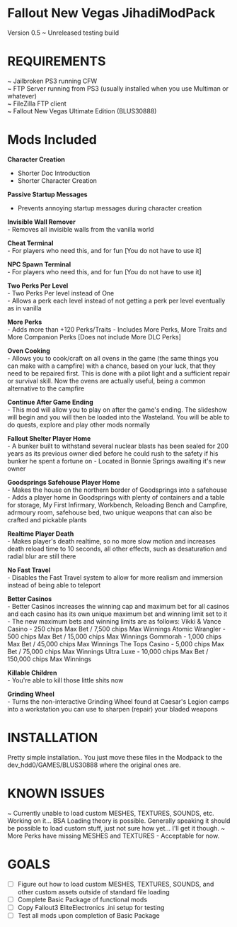 # Fallout New Vegas JihadiModPack

 Version 0.5 ~ Unreleased testing build
 
 # REQUIREMENTS #
 
 ~ Jailbroken PS3 running CFW  
 ~ FTP Server running from PS3 (usually installed when you use Multiman or whatever)  
 ~ FileZilla FTP client  
 ~ Fallout New Vegas Ultimate Edition (BLUS30888)
 
 # Mods Included #
 
 **Character Creation**  
   - Shorter Doc Introduction  
   - Shorter Character Creation
   
 **Passive Startup Messages**  
   - Prevents annoying startup messages during character creation
   
 **Invisible Wall Remover**  
    - Removes all invisible walls from the vanilla world
 
 **Cheat Terminal**  
    - For players who need this, and for fun [You do not have to use it]
    
 **NPC Spawn Terminal**  
    - For players who need this, and for fun [You do not have to use it]
    
 **Two Perks Per Level**  
    - Two Perks Per level instead of One  
    - Allows a perk each level instead of not getting a perk per level eventually as in vanilla
    
 **More Perks**  
    - Adds more than +120 Perks/Traits
    - Includes More Perks, More Traits and More Companion Perks [Does not include More DLC Perks]
    
 **Oven Cooking**  
    - Allows you to cook/craft on all ovens in the game (the same things you can make with a campfire) with a chance, based on your luck, that they need to be repaired first. This is done with a pilot light and a sufficient repair or survival skill. Now the ovens are actually useful, being a common alternative to the campfire
  
 **Continue After Game Ending**  
    - This mod will allow you to play on after the game's ending. The slideshow will begin and you will then be loaded into the Wasteland. You will be able to do quests, explore and play other mods normally
    
  **Fallout Shelter Player Home**  
    - A bunker built to withstand several nuclear blasts has been sealed for 200 years as its previous owner died before he could rush to the safety if his bunker he spent a fortune on 
    - Located in Bonnie Springs awaiting it's new owner
    
   **Goodsprings Safehouse Player Home**  
    - Makes the house on the northern border of Goodsprings into a safehouse
    - Adds a player home in Goodsprings with plenty of containers and a table for storage, My First Infirmary, Workbench, Reloading Bench and Campfire, adrmoury room, safehouse bed, two unique weapons that can also be crafted and pickable plants
    
  **Realtime Player Death**  
    - Makes player's death realtime, so no more slow motion and increases death reload time to 10 seconds, all other effects, such as desaturation and radial blur are still there
    
  **No Fast Travel**  
    - Disables the Fast Travel system to allow for more realism and immersion instead of being able to teleport
 
  **Better Casinos**  
    - Better Casinos increases the winning cap and maximum bet for all casinos and each casino has its own unique maximum bet and winning limit set to it
    - The new maximum bets and winning limits are as follows:
        Vikki & Vance Casino - 250 chips Max Bet / 7,500 chips Max Winnings
        Atomic Wrangler - 500 chips Max Bet / 15,000 chips Max Winnings
        Gommorah - 1,000 chips Max Bet / 45,000 chips Max Winnings
        The Tops Casino - 5,000 chips Max Bet / 75,000 chips Max Winnings
        Ultra Luxe - 10,000 chips Max Bet / 150,000 chips Max Winnings
        
  **Killable Children**  
    - You're able to kill those little shits now
         
  **Grinding Wheel**  
    - Turns the non-interactive Grinding Wheel found at Caesar's Legion camps into a workstation you can use to sharpen (repair) your bladed weapons
 
 # INSTALLATION #
 
 Pretty simple installation.. You just move these files in the Modpack to the dev_hdd0/GAMES/BLUS30888 where the original ones are.
 
 # KNOWN ISSUES #
 
 ~ Currently unable to load custom MESHES, TEXTURES, SOUNDS, etc. Working on it... BSA Loading theory is possible. Generally speaking it should be possible to load custom stuff, just not sure how yet... I'll get it though. 
 ~ More Perks have missing MESHES and TEXTURES - Acceptable for now.
 
 # GOALS #
 
- [ ] Figure out how to load custom MESHES, TEXTURES, SOUNDS, and other custom assets outside of standard file loading
- [ ] Complete Basic Package of functional mods
- [ ] Copy Fallout3 EliteElectronics .ini setup for testing
- [ ] Test all mods upon completion of Basic Package
